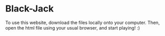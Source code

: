 # Black-Jack

To use this website, download the files locally onto your computer.
Then, open the html file using your usual browser, and start playing! :)
